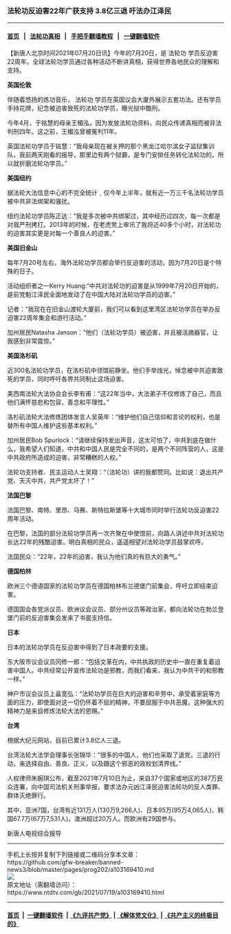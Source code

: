 ### 法轮功反迫害22年广获支持 3.8亿三退 吁法办江泽民
------------------------

#### [首页](https://github.com/gfw-breaker/banned-news3/blob/master/README.md) &nbsp;&nbsp;|&nbsp;&nbsp; [法轮功真相](https://github.com/begood0513/basic/blob/master/README.md)  &nbsp;&nbsp;|&nbsp;&nbsp; [手把手翻墙教程](https://github.com/gfw-breaker/guides/wiki)  &nbsp;&nbsp;|&nbsp;&nbsp; [一键翻墙软件](https://github.com/gfw-breaker/nogfw/blob/master/README.md)  



<div><div class="post_content" itemprop="articleBody">
 <p>
  【新唐人北京时间2021年07月20日讯】今年的7月20日，是
  <ok href="https://www.ntdtv.com/gb/法轮功.htm">
   法轮功
  </ok>
  学员反迫害22周年。全球法轮功学员通过各种活动不断讲真相，获得世界各地民众的理解和支持。
 </p>
 <p>
  <strong>
   英国伦敦
  </strong>
 </p>
 <p>
  伴随着悠扬的炼功音乐，
  <ok href="https://www.ntdtv.com/gb/法轮功.htm">
   法轮功
  </ok>
  学员在英国议会大厦外展示五套功法。还有学员手持花牌，纪念被迫害致死的法轮功学员，曝光狱中酷刑。
 </p>
 <p>
  今年4月，于铭慧的母亲王楣泓，因为发放法轮功资料，向民众传递真相而被非法判刑四年。这之前，王楣泓曾被冤判11年。
 </p>
 <p>
  英国法轮功学员于铭慧：“我母亲现在被关押的那个黑龙江哈尔滨女子监狱集训队，我前两天刚看的报导，那里边有两个狱霸，是专门安排任务转化法轮功的，所以就折磨法轮功学员。”
 </p>
 <p>
  <strong>
   美国纽约
  </strong>
 </p>
 <p>
  据法轮大法信息中心的不完全统计﹐仅今年上半年，就有近一万三千名法轮功学员被中共非法绑架和骚扰。
 </p>
 <p>
  纽约法轮功学员陈正达：“我是多次被中共绑架过，其中经历过四次，每一次都是对我严刑拷打。2013年的时候，在老虎凳上审讯了我将近40多个小时，对法轮功的迫害其实更是对每一个善良人的迫害。”
 </p>
 <p>
  <strong>
   美国旧金山
  </strong>
 </p>
 <p>
  每年7月20号左右，海外法轮功学员都会举行反迫害的活动，因为7月20日是个特殊的日子。
 </p>
 <p>
  活动组织者之一Kerry Huang:“中共对法轮功的迫害是从1999年7月20日开始的，是前党魁江泽民全面地发动了在中国大陆对法轮功学员的迫害。”
 </p>
 <p>
  记者：“我现在在旧金山渡轮大厦前，我们可以看到这里湾区法轮功学员在举办反迫害22周年集会和游行活动。”
 </p>
 <p>
  加州居民Natasha Janson：“他们（法轮功学员）被迫害，并且被活摘器官，让我感到非常震惊。”
 </p>
 <p>
  <strong>
   美国洛杉矶
  </strong>
 </p>
 <p>
  近300名法轮功学员，在洛杉矶中领馆前静坐。他们手举烛光，悼念被中共迫害致死的学员，同时呼吁各界共同制止这场迫害。
 </p>
 <p>
  美西南法轮大法协会会长李有甫：“这22年当中，大法弟子不仅修炼了自己，而且他们满怀慈悲和包容，善念和平理性。”
 </p>
 <p>
  洛杉矶法轮大法修炼团体发言人吴英年：“维护他们自己信仰和言论的权利，也是替所有中国人维护这些基本权利。”
 </p>
 <p>
  加州居民Bob Spurlock：“请继续保持发出声音，这太可怕了，中共到底在做什么，我希望人们知道，中共和中国人民是完全不同的，是两个不同阵营的人，这是中共政府所造成的迫害，非常糟糕的人权。”
 </p>
 <p>
  法轮功支持者、民主运动人士吴翔：“（法轮功）讲的我都赞同。比如说：退出共产党、天灭中共，共产党太坏了！”
 </p>
 <p>
  <strong>
   法国巴黎
  </strong>
 </p>
 <p>
  法国巴黎、南特、里昂、马赛、斯特拉斯堡等十大城市同时举行法轮功反迫害22周年活动。
 </p>
 <p>
  在巴黎，法国的部分法轮功学员再一次齐聚在中使馆前，向路人讲述中共对法轮功长达22年的残酷迫害。明白真相的民众，遥遥相望对法轮功学员鼓掌欢呼。
 </p>
 <p>
  法国民众：“22年，22年的迫害，我认为他们真的有巨大的勇气。”
 </p>
 <p>
  <strong>
   德国柏林
  </strong>
 </p>
 <p>
  欧洲三个德语国家的法轮功学员在德国柏林布兰德堡门前集会，呼吁立即结束迫害。
 </p>
 <p>
  德国国会各党派议员、欧洲议会议员、部分州议员等政治家，都向法轮功在勃兰登堡门前的反迫害集会发来了书面支持信。
 </p>
 <p>
  <strong>
   日本
  </strong>
 </p>
 <p>
  日本的法轮功学员在反迫害中得到了日本政要的支援。
 </p>
 <p>
  东大阪市议会议员冈修一郎：“包括文革在内，中共执政的历史中一直在重复着迫害中国人。中共经常公开宣传法轮功是邪教，而我们看来，我认为中共干的和邪教一样。”
 </p>
 <p>
  神户市议会议员上畠宽弘：“法轮功学员在巨大的迫害和辛劳中，承受着家庭等方面的压力，即使面对这一切仍怀着不屈的精神，不要屈服于中共恶魔，这种强大的精神力是来自修炼法轮大法的恩赐。”
 </p>
 <p>
  <strong>
   台湾
  </strong>
 </p>
 <p>
  根据大纪元网站，目前已累计3.8亿人三退。
 </p>
 <p>
  台湾法轮大法学会理事长张锦华：“很多的中国人，他们也采取了退党，三退的行动，来选择自由、善良、正义，以及跟这个邪恶的政权划清界线。”
 </p>
 <p>
  人权律师朱婉琪公布，截至2021年7月10日为止，来自37个国家或地区的387万民众连署，向中国司法机关刑事举报，要求法办元凶江泽民迫害法轮功的反人类罪、群体灭绝罪行。
 </p>
 <p>
  其中，亚洲7国，台湾有近131万人(130万9,266人)、日本95万(95万4,065人)、韩国67.7万(67万7,531人)。澳洲超过20万人。而欧洲有29国参与。
 </p>
 <p>
  新唐人电视综合报导
 </p>
 <div class="single_ad">
 </div>
</div>
</div>
<hr/>
手机上长按并复制下列链接或二维码分享本文章：<br/>
https://github.com/gfw-breaker/banned-news3/blob/master/pages/prog202/a103169410.md <br/>
<a href='https://github.com/gfw-breaker/banned-news3/blob/master/pages/prog202/a103169410.md'><img src='https://github.com/gfw-breaker/banned-news3/blob/master/pages/prog202/a103169410.md.png'/></a> <br/>
原文地址（需翻墙访问）：https://www.ntdtv.com/gb/2021/07/19/a103169410.html


------------------------
#### [首页](https://github.com/gfw-breaker/banned-news3/blob/master/README.md) &nbsp;|&nbsp; [一键翻墙软件](https://github.com/gfw-breaker/nogfw/blob/master/README.md) &nbsp;| [《九评共产党》](https://github.com/gfw-breaker/9ping.md/blob/master/README.md#九评之一评共产党是什么) | [《解体党文化》](https://github.com/gfw-breaker/jtdwh.md/blob/master/README.md) | [《共产主义的终极目的》](https://github.com/gfw-breaker/gczydzjmd.md/blob/master/README.md)


<img src='http://gfw-breaker.win/banned-news3/pages/prog202/a103169410.md' width='0px' height='0px'/>